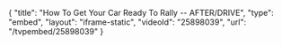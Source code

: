 {
    "title": "How To Get Your Car Ready To Rally -- AFTER\/DRIVE",
    "type": "embed",
    "layout": "iframe-static",
    "videoId": "25898039",
    "url": "\/tvpembed\/25898039"
}